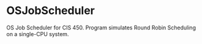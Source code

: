 # OSJobScheduler
OS Job Scheduler for CIS 450. Program simulates Round Robin Scheduling on a single-CPU system.
